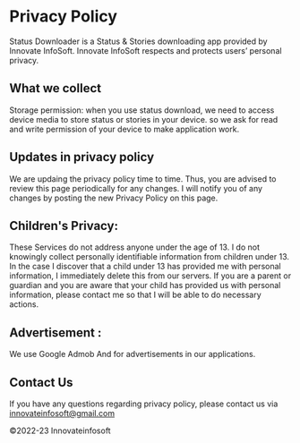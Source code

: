 
# Privacy Policy

Status Downloader is a Status & Stories downloading app provided by Innovate InfoSoft. Innovate InfoSoft respects and protects users’ personal privacy. 


## What we collect
Storage permission: when you use status download, we need to access device media to store status or stories in your device. so we ask for read and write permission of your device to make application work.

## Updates in privacy policy
 We are updaing the privacy policy time to time. Thus, you are advised to review this page periodically for any changes. I will notify you of any changes by posting the new Privacy Policy on this page.

## Children's Privacy:

These Services do not address anyone under the age of 13. I do not knowingly collect personally identifiable information from children under 13. In the case I discover that a child under 13 has provided me with personal information, I immediately delete this from our servers. If you are a parent or guardian and you are aware that your child has provided us with personal information, please contact me so that I will be able to do necessary actions.

## Advertisement :
We use Google Admob And for advertisements in our applications.

## Contact Us
If you have any questions regarding privacy policy, please contact us via innovateinfosoft@gmail.com 









©2022-23 Innovateinfosoft
